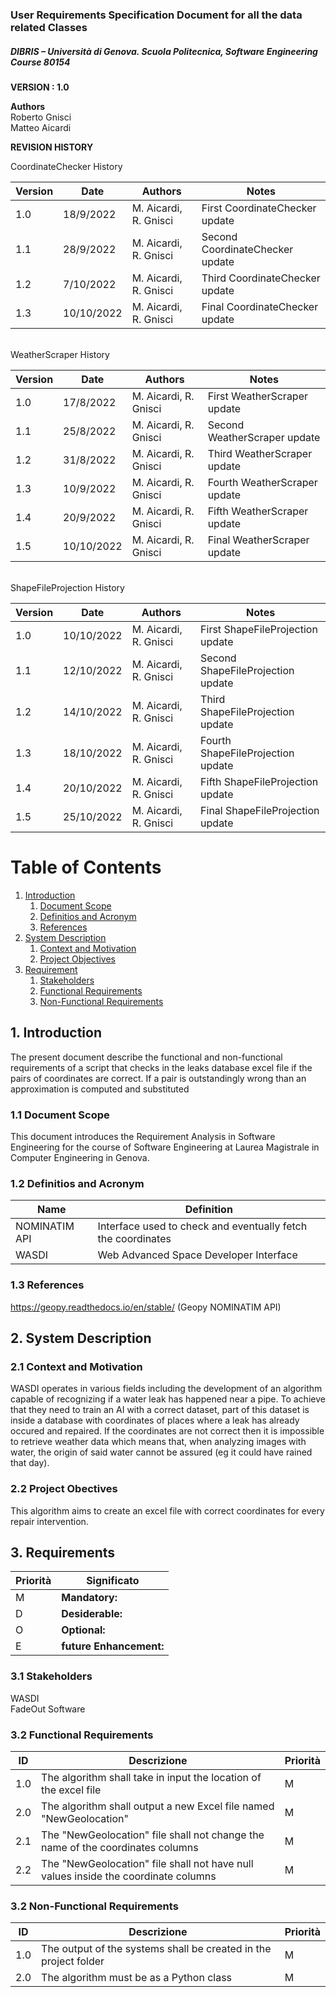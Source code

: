 ### User Requirements Specification Document for all the data related Classes
##### DIBRIS – Università di Genova. Scuola Politecnica, Software Engineering Course 80154


**VERSION : 1.0**

**Authors**  
Roberto Gnisci<br/>
Matteo Aicardi


**REVISION HISTORY**
<p>
  CoordinateChecker History
  </br>
</p>

| Version    | Date        | Authors      | Notes        |
| ----------- | ----------- | ----------- | ----------- |
| 1.0 | 18/9/2022 |M. Aicardi, R. Gnisci | First CoordinateChecker update|
| 1.1 | 28/9/2022 |M. Aicardi, R. Gnisci | Second CoordinateChecker update |
| 1.2 | 7/10/2022 |M. Aicardi, R. Gnisci | Third CoordinateChecker update |
| 1.3 | 10/10/2022 |M. Aicardi, R. Gnisci | Final CoordinateChecker update |

<p>
  </br>
  WeatherScraper History
  </br>
</p>

| Version    | Date        | Authors      | Notes        |
| ----------- | ----------- | ----------- | ----------- |
| 1.0 | 17/8/2022 |M. Aicardi, R. Gnisci | First WeatherScraper update |
| 1.1 | 25/8/2022 |M. Aicardi, R. Gnisci | Second WeatherScraper update |
| 1.2 | 31/8/2022 |M. Aicardi, R. Gnisci | Third WeatherScraper update |
| 1.3 | 10/9/2022 |M. Aicardi, R. Gnisci | Fourth WeatherScraper update |
| 1.4 | 20/9/2022 |M. Aicardi, R. Gnisci | Fifth WeatherScraper update |
| 1.5 | 10/10/2022 |M. Aicardi, R. Gnisci | Final WeatherScraper update |

<p>
  </br>
  ShapeFileProjection History
  </br>
</p>

| Version    | Date        | Authors      | Notes        |
| ----------- | ----------- | ----------- | ----------- |
| 1.0 | 10/10/2022 |M. Aicardi, R. Gnisci | First ShapeFileProjection update |
| 1.1 | 12/10/2022 |M. Aicardi, R. Gnisci | Second ShapeFileProjection update |
| 1.2 | 14/10/2022 |M. Aicardi, R. Gnisci | Third ShapeFileProjection update |
| 1.3 | 18/10/2022 |M. Aicardi, R. Gnisci | Fourth ShapeFileProjection update |
| 1.4 | 20/10/2022 |M. Aicardi, R. Gnisci | Fifth ShapeFileProjection update |
| 1.5 | 25/10/2022 |M. Aicardi, R. Gnisci | Final ShapeFileProjection update |

# Table of Contents

1. [Introduction](#p1)
	1. [Document Scope](#sp1.1)
	2. [Definitios and Acronym](#sp1.2) 
	3. [References](#sp1.3)
2. [System Description](#p2)
	1. [Context and Motivation](#sp2.1)
	2. [Project Objectives](#sp2.2)
3. [Requirement](#p3)
 	1. [Stakeholders](#sp3.1)
 	2. [Functional Requirements](#sp3.2)
 	3. [Non-Functional Requirements](#sp3.3)
  
  

<a name="p1"></a>

## 1. Introduction
The present document describe the functional and non-functional requirements of a script that checks in the leaks database excel file if 
the pairs of coordinates are correct. If a pair is outstandingly wrong than an approximation is computed and substituted


<a name="sp1.1"></a>

### 1.1 Document Scope
This document introduces the Requirement Analysis in Software Engineering for the course of Software Engineering at Laurea Magistrale in Computer Engineering in Genova. 


<a name="sp1.2"></a>

### 1.2 Definitios and Acronym


| Name				| Definition | 
| ------------------------------------- | ----------- | 
| NOMINATIM API                                  | Interface used to check and eventually fetch the coordinates|
| WASDI                                   | Web Advanced Space Developer Interface |

<a name="sp1.3"></a>

### 1.3 References 

https://geopy.readthedocs.io/en/stable/ (Geopy NOMINATIM API)
<a name="p2"></a>

## 2. System Description
<a name="sp2.15"></a>

### 2.1 Context and Motivation
<a name="sp2.2"></a>
WASDI operates in various fields including the development of an algorithm capable of recognizing if a water leak has happened near a pipe.
To achieve that they need to train an AI with a correct dataset, part of this dataset is inside a database with coordinates of places where a leak
has already occured and repaired. If the coordinates are not correct then it is impossible to retrieve weather data which means that, when analyzing images with water,
the origin of said water cannot be assured (eg it could have rained that day).

### 2.2 Project Obectives 
<a name="p3"></a>
This algorithm aims to create an excel file with correct coordinates for every repair intervention.

## 3. Requirements

| Priorità | Significato | 
| --------------- | ----------- | 
| M | **Mandatory:**   |
| D | **Desiderable:** |
| O | **Optional:**    |
| E | **future Enhancement:** |

<a name="sp3.1"></a>
### 3.1 Stakeholders
WASDI<br/>
FadeOut Software

<a name="sp3.2"></a>
### 3.2 Functional Requirements 

| ID | Descrizione | Priorità |
| --------------- | ----------- | ---------- | 
| 1.0 | The algorithm shall take in input the location of the excel file |M|
| 2.0 | The algorithm shall output a new Excel file named "NewGeolocation" |M|
| 2.1 | The "NewGeolocation" file shall not change the name of the coordinates columns |M|
| 2.2 | The "NewGeolocation" file shall not have null values inside the coordinate columns |M|



<a name="sp3.3"></a>
### 3.2 Non-Functional Requirements 
 
| ID | Descrizione | Priorità |
| --------------- | ----------- | ---------- | 
| 1.0 |The output of the systems shall be created in the project folder |M|
| 2.0 |The algorithm must be as a Python class |M|
